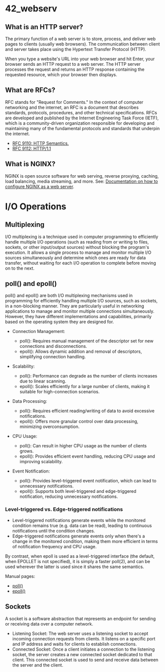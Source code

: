 # 42_webserv

## What is an HTTP server?
The primary function of a web server is to store, process, and deliver web pages to clients (usually web browsers). The communication between client and server takes place using the Hypertext Transfer Protocol (HTTP).

When you type a website's URL into your web browser and hit Enter, your browser sends an HTTP request to a web server. The HTTP server processes the request and returns an HTTP response containing the requested resource, which your browser then displays.

## What are RFCs?
RFC stands for "Request for Comments." In the context of computer networking and the internet, an RFC is a document that describes standards, protocols, procedures, and other technical specifications. RFCs are developed and published by the Internet Engineering Task Force (IETF), which is a community-driven organization responsible for developing and maintaining many of the fundamental protocols and standards that underpin the internet.

- [RFC 9110: HTTP Semantics.](https://www.rfc-editor.org/rfc/rfc9110.html)
- [RFC 9112: HTTP/1.1](https://www.rfc-editor.org/rfc/rfc9112.html)

## What is NGINX?
NGINX is open source software for web serving, reverse proxying, caching, load balancing, media streaming, and more. See:
[Documentation on how to configure NGINX as a web server](https://docs.nginx.com/nginx/admin-guide/web-server/#nginx--admin-guide--basic-functionality).

# I/O Operations

## Multiplexing
I/O multiplexing is a technique used in computer programming to efficiently handle multiple I/O operations (such as reading from or writing to files, sockets, or other input/output sources) without blocking the program's execution. It allows a single process to manage and monitor multiple I/O sources simultaneously and determine which ones are ready for data transfer, without waiting for each I/O operation to complete before moving on to the next.

## poll() and epoll()
poll() and epoll() are both I/O multiplexing mechanisms used in programming for efficiently handling multiple I/O sources, such as sockets, in a non-blocking manner. They are particularly useful in networking applications to manage and monitor multiple connections simultaneously. However, they have different implementations and capabilities, primarily based on the operating system they are designed for.

- Connection Management:
	- poll(): Requires manual management of the descriptor set for new connections and disconnections.
	- epoll(): Allows dynamic addition and removal of descriptors, simplifying connection handling.

- Scalability:
	- poll(): Performance can degrade as the number of clients increases due to linear scanning.
	- epoll(): Scales efficiently for a large number of clients, making it suitable for high-connection scenarios.

- Data Processing:
	- poll(): Requires efficient reading/writing of data to avoid excessive notifications.
	- epoll(): Offers more granular control over data processing, minimizing overconsumption.

- CPU Usage:
	- poll(): Can result in higher CPU usage as the number of clients grows.
	- epoll(): Provides efficient event handling, reducing CPU usage and improving scalability.

- Event Notification:
	- poll(): Provides level-triggered event notification, which can lead to unnecessary notifications.
	- epoll(): Supports both level-triggered and edge-triggered notification, reducing unnecessary notifications.

### Level-triggered vs. Edge-triggered notifications
- Level-triggered notifications generate events while the monitored condition remains true (e.g. data can be read), leading to continuous notifications until the condition changes.
- Edge-triggered notifications generate events only when there's a change in the monitored condition, making them more efficient in terms of notification frequency and CPU usage.

By contrast, when epoll is used as a level-triggered interface (the default, when EPOLLET is not specified), it is simply a faster poll(2), and can be used wherever the latter is used since it shares the same semantics.

Manual pages:
- [poll()](https://man7.org/linux/man-pages/man2/poll.2.html)
- [epoll()](https://man7.org/linux/man-pages/man7/epoll.7.html)

## Sockets
A socket is a software abstraction that represents an endpoint for sending or receiving data over a computer network.

- Listening Socket: The web server uses a listening socket to accept incoming connection requests from clients. It listens on a specific port and IP address and waits for clients to establish connections.
- Connected Socket: Once a client initiates a connection to the listening socket, the server creates a new connected socket dedicated to that client. This connected socket is used to send and receive data between the server and the client.


